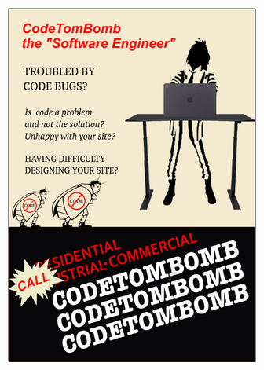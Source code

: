 <img src="https://github.com/codetombomb/codetombomb/blob/master/contact.png?raw=true" alt="CodeTomBomb Beetlejuice advertisement" style="height: 20%;"/>
